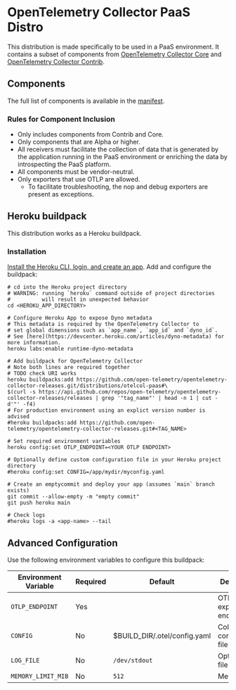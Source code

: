 # OpenTelemetry Collector PaaS Distro

This distribution is made specifically to be used in a PaaS environment. It contains a subset of components from [OpenTelemetry Collector Core](https://github.com/open-telemetry/opentelemetry-collector) and [OpenTelemetry Collector Contrib](https://github.com/open-telemetry/opentelemetry-collector-contrib).

## Components

The full list of components is available in the [manifest](manifest.yaml).

### Rules for Component Inclusion

 - Only includes components from Contrib and Core.
 - Only components that are Alpha or higher.
 - All receivers must facilitate the collection of data that is generated by the application running in the PaaS environment or enriching the data by introspecting the PaaS platform.
 - All components must be vendor-neutral.
 - Only exporters that use OTLP are allowed.
   - To facilitate troubleshooting, the nop and debug exporters are present as exceptions.

## Heroku buildpack

This distribution works as a Heroku buildpack.

### Installation

[Install the Heroku CLI, login, and create an
app](https://devcenter.heroku.com/articles/heroku-cli). Add and configure the
buildpack:

```
# cd into the Heroku project directory
# WARNING: running `heroku` command outside of project directories
#          will result in unexpected behavior
cd <HEROKU_APP_DIRECTORY>

# Configure Heroku App to expose Dyno metadata
# This metadata is required by the OpenTelemetry Collector to
# set global dimensions such as `app_name`, `app_id` and `dyno_id`.
# See [here](https://devcenter.heroku.com/articles/dyno-metadata) for more information.
heroku labs:enable runtime-dyno-metadata

# Add buildpack for OpenTelemetry Collector
# Note both lines are required together
# TODO check URI works
heroku buildpacks:add https://github.com/open-telemetry/opentelemetry-collector-releases.git/distributions/otelcol-paas#\
$(curl -s https://api.github.com/repos/open-telemetry/opentelemetry-collector-releases/releases | grep '"tag_name"' | head -n 1 | cut -d'"' -f4)
# For production environment using an explict version number is advised
#heroku buildpacks:add https://github.com/open-telemetry/opentelemetry-collector-releases.git#<TAG_NAME>

# Set required environment variables
heroku config:set OTLP_ENDPOINT=<YOUR OTLP ENDPOINT>

# Optionally define custom configuration file in your Heroku project directory
#heroku config:set CONFIG=/app/mydir/myconfig.yaml

# Create an emptycommit and deploy your app (assumes `main` branch exists)
git commit --allow-empty -m "empty commit"
git push heroku main

# Check logs
#heroku logs -a <app-name> --tail
```

## Advanced Configuration

Use the following environment variables to configure this buildpack:


| Environment Variable | Required | Default                      | Description                           |
|----------------------|----------|------------------------------|---------------------------------------|
| `OTLP_ENDPOINT`      | Yes      |                              | OTLP exporter endpoint                |
| `CONFIG`             | No       | $BUILD_DIR/.otel/config.yaml | Collector configuration file location |
| `LOG_FILE`           | No       | `/dev/stdout`                | Optional log file location            |
| `MEMORY_LIMIT_MIB`   | No       | `512`                        | Memory limit                          |

